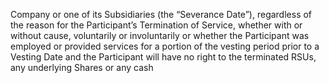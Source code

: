 Company or one of its Subsidiaries (the “Severance Date”), regardless of the reason for the Participant’s
Termination  of  Service,  whether  with  or  without  cause,  voluntarily  or  involuntarily  or  whether  the
Participant was employed or provided services for a portion of the vesting period prior to a Vesting Date
and  the  Participant  will  have  no  right  to  the  terminated  RSUs,  any  underlying  Shares  or  any  cash